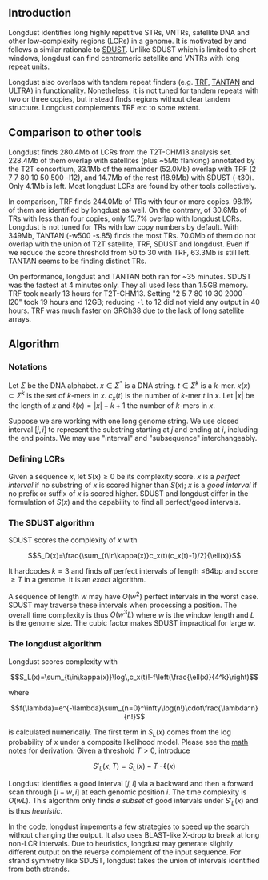## Introduction

Longdust identifies long highly repetitive STRs, VNTRs, satellite DNA and other
low-complexity regions (LCRs) in a genome. It is motivated by and follows a
similar rationale to [SDUST][sdust]. Unlike SDUST which is limited to short
windows, longdust can find centromeric satellite and VNTRs with long repeat
units.

Longdust also overlaps with tandem repeat finders (e.g. [TRF][trf],
[TANTAN][tantan] and [ULTRA][ultra]) in functionality. Nonetheless, it is not
tuned for tandem repeats with two or three copies, but instead finds regions
without clear tandem structure. Longdust complements TRF etc to some extent.

## Comparison to other tools

Longdust finds 280.4Mb of LCRs from the T2T-CHM13 analysis set. 228.4Mb of them
overlap with satellites (plus ~5Mb flanking) annotated by the T2T consortium,
33.1Mb of the remainder (52.0Mb) overlap with TRF (2 7 7 80 10 50 500 -l12), and
14.7Mb of the rest (18.9Mb) with SDUST (-t30). Only 4.1Mb is left. Most
longdust LCRs are found by other tools collectively.

In comparison, TRF finds 244.0Mb of TRs with four or more copies. 98.1% of them
are identified by longdust as well. On the contrary, of 30.6Mb of TRs with less
than four copies, only 15.7% overlap with longdust LCRs. Longdust is not tuned
for TRs with low copy numbers by default. With 349Mb, TANTAN (-w500 -s.85)
finds the most TRs. 70.0Mb of them do not overlap with the union of T2T
satellite, TRF, SDUST and longdust. Even if we reduce the score threshold from
50 to 30 with TRF, 63.3Mb is still left. TANTAN seems to be finding distinct TRs.

On performance, longdust and TANTAN both ran for ~35 minutes. SDUST was the fastest
at 4 minutes only. They all used less than 1.5GB memory. TRF took nearly 13
hours for T2T-CHM13. Setting "2 5 7 80 10 30 2000 -l20" took 19 hours and 12GB;
reducing `-l` to 12 did not yield any output in 40 hours. TRF was much faster on
GRCh38 due to the lack of long satellite arrays.

## Algorithm

### Notations

Let $`\Sigma`$ be the DNA alphabet. $`x\in\Sigma^*`$ is a DNA string.
$`t\in\Sigma^k`$ is a $k$-mer. $`\kappa(x)\subset\Sigma^k`$ is the set of
$k$-mers in $x$. $`c_x(t)`$ is the number of $k$-mer $t$ in $x$.
Let $`|x|`$ be the length of $x$ and $\ell(x)=|x|-k+1$ the number of $k$-mers
in $x$.

Suppose we are working with one long genome string. We use closed interval
$`[j,i]`$ to represent the substring starting at $j$ and ending at $i$,
including the end points. We may use "interval" and "subsequence"
interchangeably.

### Defining LCRs

Given a sequence $x$, let $`S(x)\ge0`$ be its complexity score. $x$ is a
*perfect interval* if no substring of $x$ is scored higher than $`S(x)`$; $x$
is a *good interval* if no prefix or suffix of $x$ is scored higher.
SDUST and longdust differ in the formulation of $S(x)$ and the capability to
find all perfect/good intervals.

### The SDUST algorithm

SDUST scores the complexity of $x$ with
```math
S_D(x)=\frac{\sum_{t\in\kappa(x)}c_x(t)(c_x(t)-1)/2}{\ell(x)}
```
It hardcodes $k=3$ and finds *all* perfect intervals of length $`\le`$64bp and
score $`\ge T`$ in a genome. It is an *exact* algorithm.

A sequence of length $w$ may have $O(w^2)$ perfect intervals in the worst case.
SDUST may traverse these intervals when processing a position. The overall time
complexity is thus $`O(w^3L)`$ where $w$ is the window length and $L$ is the
genome size. The cubic factor makes SDUST impractical for large $w$.

### The longdust algorithm

Longdust scores complexity with
```math
S_L(x)=\sum_{t\in\kappa(x)}\log\,c_x(t)!-f\left(\frac{\ell(x)}{4^k}\right)
```
where
```math
f(\lambda)=e^{-\lambda}\sum_{n=0}^\infty\log(n!)\cdot\frac{\lambda^n}{n!}
```
is calculated numerically. The first term in $`S_L(x)`$ comes from the log
probability of $x$ under a composite likelihood model. Please see the [math
notes](tex/notes.tex) for derivation. Given a threshold $`T\gt0`$, introduce
```math
S'_L(x,T)=S_L(x)-T\cdot\ell(x)
```
Longdust identifies a good interval $`[j,i]`$ via a backward and then a forward
scan through $`[i-w,i]`$ at each genomic position $i$. The time complexity is
$`O(wL)`$.  This algorithm only finds *a subset* of good intervals under
$`S'_L(x)`$ and is thus *heuristic*.

In the code, longdust impements a few strategies to speed up the search without
changing the output. It also uses BLAST-like X-drop to break at long non-LCR
intervals. Due to heuristics, longdust may generate slightly different output
on the reverse complement of the input sequence. For strand symmetry like
SDUST, longdust takes the union of intervals identified from both strands.

[sdust]: https://pubmed.ncbi.nlm.nih.gov/16796549
[trf]: https://github.com/Benson-Genomics-Lab/TRF
[ultra]: https://github.com/TravisWheelerLab/ULTRA
[tantan]: https://gitlab.com/mcfrith/tantan

